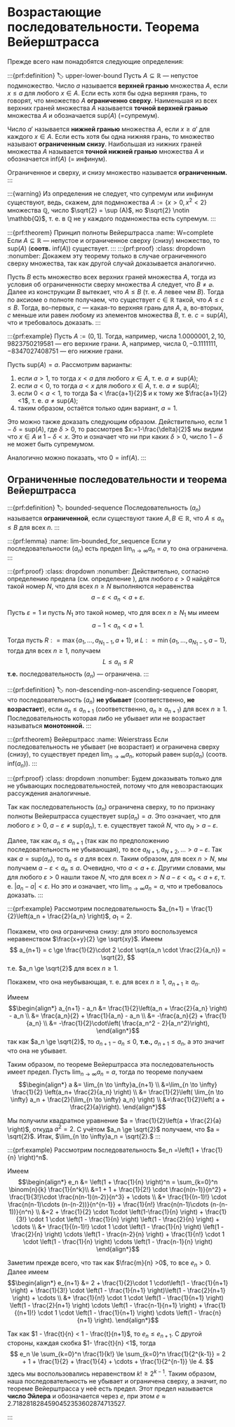 # Возрастающие последовательности. Теорема Вейерштрасса

Прежде всего нам понадобятся следующие определения:

:::{prf:definition}
:label: upper-lower-bound
Пусть $A \subseteq \mathbb{R}$ — непустое подмножество. Число $a$ называется **верхней гранью** множества $A$, если $x\le a$ для любого $x \in A$. Если есть хотя бы одна верхняя грань, то говорят, что множество $A$ **ограниченно сверху.** Наименьшая из всех верхних граней множества $A$ называется **точной верхней гранью** множества $A$ и обозначается $\mathrm{sup}(A)$ (=супремум).

Число $a'$ называется **нижней гранью** множества $A$, если $x \ge a'$ для каждого $x \in A$. Если есть хотя бы одна нижняя грань, то множество называют **ограниченным снизу**. Наибольшая из нижних граней множества $A$ называется **точной нижней гранью** множества $A$ и обозначается $\mathrm{inf}(A)$ (= инфинум).

Ограниченное и сверху, и снизу множество называется **ограниченным.**
:::

:::{warning}
Из определения не следует, что супремум или инфинум существуют, ведь, скажем, для подмножества $A:= \{x>0, x^2 < 2\}$ множества $\mathbb{Q}$, число $\sqrt{2} = \sup (A)$, но $\sqrt{2} \notin \mathbb{Q}$, т. е. в $\mathbb{Q}$ не у каждого подмножества есть супремум. 
:::

:::{prf:theorem} Принцип полноты Вейерштрасса
:name: W=complete
Если $A\subseteq \mathbb{R}$ — непустое и ограниченное сверху (снизу) множество, то $\mathrm{sup}(A)$ (**соотв.** $\mathrm{inf}(A)$) существует.
:::
:::{prf:proof}
:class: dropdown
:nonumber:
Докажем эту теорему только в случае ограниченного сверху множества, так как другой случай доказывается аналогично.

Пусть $B$ есть множество всех верхних граней множества $A$, тогда из условия об ограниченности сверху множества $A$ следует, что $B \ne \varnothing$. Далее из конструкции $B$ вытекает, что $A\le B$ (т. е. $A$ левее чем $B$). Тогда по аксиоме о полноте получаем, что существует $c \in \mathbb{R}$ такой, что $A \le c \le B$. Тогда, во-первых, $c$ — какая-то верхняя грань для $A$, а, во-вторых, $c$ меньше или равен  любому из элементов множества $B$, т. е. $c = \mathrm{sup}(A)$, что и требовалось доказать.
:::



:::{prf:example}
Пусть $A := (0,1]$. Тогда, например, числа $1.0000001, 2, 10, 9823750219581$ — его верхние грани. А, например, числа $0, -0.1111111, -8347027408751$ — его нижние грани.

Пусть $\mathrm{sup}(A) = a$. Рассмотрим варианты:

1. если $a >1$, то тогда $x<a$ для любого $x\in A$, т. е. $a \ne \mathrm{sup}(A)$;
2. если $a<0$, то тогда $a<x$ для любого $x \in A$, т. е. $a \ne \mathrm{sup}(A)$;
3. если $0<a<1$, то тогда $a < \frac{a+1}{2}$ и к тому же $\frac{a+1}{2}<1$, т. е. $a \ne \mathrm{sup}(A)$; 
4. таким образом, остаётся только один вариант, $a = 1.$

Это можно также доказать следующим образом. Действительно, если $1-\delta = \mathrm{sup}(A)$, где $\delta > 0$, то рассмотрев $x:=1-\frac{\delta}{2}$ мы видим что $x\in A$ и $1-\delta < x$. Это и означает что ни при каких $\delta >0$, число $1 - \delta$ не может быть супремумом.

Аналогично можно показать, что $0 = \mathrm{inf}(A).$
:::

## Ограниченные последовательности и теорема Вейерштрасса


:::{prf:definition}
:label: bounded-sequence
Последовательность $(a_n)$ называется **ограниченной**, если существуют такие $A,B \in \mathbb{R}$, что $A\le a_n \le B$ для всех $n.$
:::

:::{prf:lemma}
:name: lim-bounded_for_sequence
Если у последовательности $(a_n)$ есть предел $\lim_{n \to \infty} a_n = a$, то она ограничена.
:::

:::{prf:proof}
:class: dropdown
:nonumber:
Действительно, согласно определению предела (см. определение [](#limit_of_seqeunce)), для любого $\varepsilon>0$ найдётся такой номер $N$, что для всех $n \ge N$ выполняются неравенства
$$
a- \varepsilon < a_n < a+\varepsilon.
$$

Пусть $\varepsilon = 1$ и пусть $N_1$ это такой номер, что для всех $n\ge N_1$ мы имеем
$$
a-1 < a_n < a+1.
$$

Тогда пусть $R: = \max \{a_1, \ldots, a_{N_1 -1}, a+1\}$, и $L: = \min \{a_1,\ldots, a_{N_1 -1}, a-1\}$, тогда для всех $n\ge 1$, получаем
$$
L \le a_n \le R
$$
**т.е.** последовательность $(a_n)$ — ограничена.
:::

:::{prf:definition}
:label: non-descending-non-ascending-sequence
Говорят, что последовательность $(a_n)$ **не убывает** (соответственно, **не возрастает**), если $a_n \le a_{n+1}$ (соответственно, $a_n \ge a_{n+1}$) для всех $n \ge 1.$ Последовательность которая либо не убывает или не возрастает называться **монотонной.**
:::


:::{prf:theorem} Вейерштрасс
:name: Weierstrass
Если последовательность не убывает (не возрастает) и ограничена сверху (снизу), то существует предел $\lim_{n \to \infty}a_n$, который равен $\mathrm{sup}(a_n)$ (соотв. $\mathrm{inf}(a_n)$).
:::

:::{prf:proof}
:class: dropdown
:nonumber:
Будем доказывать только для не убывающих последовательностей, потому что для невозрастающих рассуждения аналогичные.

Так как последовательность $(a_n)$ ограничена сверху, то по признаку полноты Вейерштрасса существует $\mathrm{sup}(a_n) = a$. Это означает, что для любого $\varepsilon >0$, $a-\varepsilon \ne \mathrm{sup}(a_n)$, т. е. существует такой $N$, что $a_N >a -\varepsilon$.

Далее, так как $a_n \le a_{n+1}$ (так как по предположению последовательность не убывающая), то все $a_{N+1}, a_{N+2}, \ldots > a -\varepsilon$. Так как $a = \mathrm{sup}(a_n)$, то $a_n \le a$ для всех $n$. Таким образом, для всех $n > N$, мы получаем $a- \varepsilon < a_n \le a$. Очевидно, что $a < a+\varepsilon$. Другими словами, мы для любого $\varepsilon >0$ нашли такое $N$, что для всех $n>N$ $a -\varepsilon < a_n < a + \varepsilon$, т. е. $|a_n - a| < \varepsilon$. Но это и означает, что $\lim_{n \to \infty}a_n = a$, что и требовалось доказать.
:::

:::{prf:example}
Рассмотрим последовательность $a_{n+1} = \frac{1}{2}\left(a_n + \frac{2}{a_n} \right)$, $a_1 = 2$. 

Покажем, что она ограничена снизу: для этого воспользуемся неравенством $\frac{x+y}{2} \ge \sqrt{xy}$. Имеем
$$
a_{n+1} = c \ge \frac{1}{2}\cdot 2 \cdot \sqrt{a_n \cdot \frac{2}{a_n}} = \sqrt{2},
$$
т.е. $a_n \ge \sqrt{2}$ для всех $n \ge 1$.

Покажем, что она неубывающая, т. е. для всех $n\ge 1$, $a_{n+1} \ge a_n$.

Имеем
$$\begin{align*}
a_{n+1} - a_n &= \frac{1}{2}\left(a_n + \frac{2}{a_n} \right) - a_n \\
&= \frac{a_n}{2} + \frac{1}{a_n} - a_n \\
&= -\frac{a_n}{2} + \frac{1}{a_n} \\
&= -\frac{1}{2}\cdot\left( \frac{a_n^2 - 2}{a_n^2}\right),
\end{align*}$$
так как $a_n \ge \sqrt{2}$, то $a_{n+1} - a_n \le 0$, **т.е.,** $a_{n+1} \le a_n$, а это значит что она не убывает. 

Таким образом, по теореме Вейерштрасса эта последовательность имеет предел. Пусть $\lim_{n\to \infty}a_n =a$, тогда по теореме [](#a+b,ca,ab) получаем
$$\begin{align*}
a &= \lim_{n \to \infty}a_{n+1} \\
&=\lim_{n \to \infty} \frac{1}{2} \left(a_n+ \frac{2}{a_n} \right) \\
&=  \frac{1}{2}\left( \lim_{n \to \infty} a_n + \frac{2}{\lim_{n \to \infty} a_n} \right) \\
&=\frac{1}{2}\left( a + \frac{2}{a}\right).
\end{align*}$$

Мы получили квадратное уравнение $a = \frac{1}{2}\left(a + \frac{2}{a} \right)$, откуда $a^2 = 2$. С учётом $a_n \ge \sqrt{2}$ получаем, что $a = \sqrt{2}$. Итак, $\lim_{n \to \infty}a_n = \sqrt{2}.$
:::



:::{prf:example}
Рассмотрим последовательность $e_n =\left(1 + \frac{1}{n} \right)^n$.

Имеем
$$\begin{align*}
e_n &= \left(1 + \frac{1}{n} \right)^n = \sum_{k=0}^n \binom{n}{k} \frac{1}{n^k}\\
&=1 + 1 + \frac{1}{2!} \cdot \frac{n(n-1)}{n^2} + \frac{1}{3!}\cdot \frac{n(n-1)(n-2)}{n^3} + \cdots \\
&+ \frac{1}{(n-1)!} \cdot \frac{n(n-1)\cdots (n-(n-2))}{n^{n-1}} + \frac{1}{n!} \frac{n(n-1)\cdots (n-(n-1))}{n^n} \\
&=2 + \frac{1}{2} \cdot 1\cdot \left(1-\frac{1}{n} \right) + \frac{1}{3!} \cdot 1 \cdot \left(1 - \frac{1}{n} \right) \left(1 - \frac{2}{n} \right) + \cdots \\
&+ \frac{1}{(n-1)!} \cdot 1 \cdot \left(1 - \frac{1}{n} \right) \left(1 - \frac{2}{n} \right) \cdots \left(1 - \frac{n-2}{n} \right) + \frac{1}{n!} \cdot 1 \cdot \left(1 - \frac{1}{n} \right) \cdots \left(1 - \frac{n-1}{n} \right)
\end{align*}$$

Заметим прежде всего, что так как $\frac{m}{n} >0$, то все $e_n >0$. Далее имеем
$$\begin{align*}
e_{n+1} &= 2 + \frac{1}{2}\cdot 1 \cdot\left(1 - \frac{1}{n+1} \right) + \frac{1}{3!} \cdot \left(1 - \frac{1}{n+1} \right)\left(1 - \frac{2}{n+1} \right) + \cdots \\
&+ \frac{1}{n!} \cdot 1 \cdot \left(1 - \frac{1}{n+1} \right) \left(1 - \frac{2}{n+1} \right) \cdots \left(1 - \frac{n-1}{n+1} \right) + \frac{1}{(n+1)!} \cdot 1 \cdot \left(1 - \frac{1}{n+1} \right) \cdots \left(1 - \frac{n}{n+1} \right).
\end{align*}$$

Так как $1 - \frac{t}{n} < 1 - \frac{t}{n+1}$, то $e_n \le e_{n+1}$. С другой стороны, каждая скобка $1- \frac{t}{n} <1$, тогда
$$
e_n \le \sum_{k=0}^n \frac{1}{k!} \le \sum_{k=0}^n \frac{1}{2^{k-1}} = 2 + 1 + \frac{1}{2} + \frac{1}{4} + \cdots + \frac{1}{2^{n-1}} \le 4.
$$
здесь мы воспользовались неравенством $k! \ge 2^{k-1}$. Таким образом, наша последовательность не убывает и ограничена сверху, а значит, по теореме Вейерштрасса у неё есть предел. Этот предел называется **число Эйлера** и обозначается через $e$, при этом $e \approx 2.7182818284590452353602874713527.$

:::